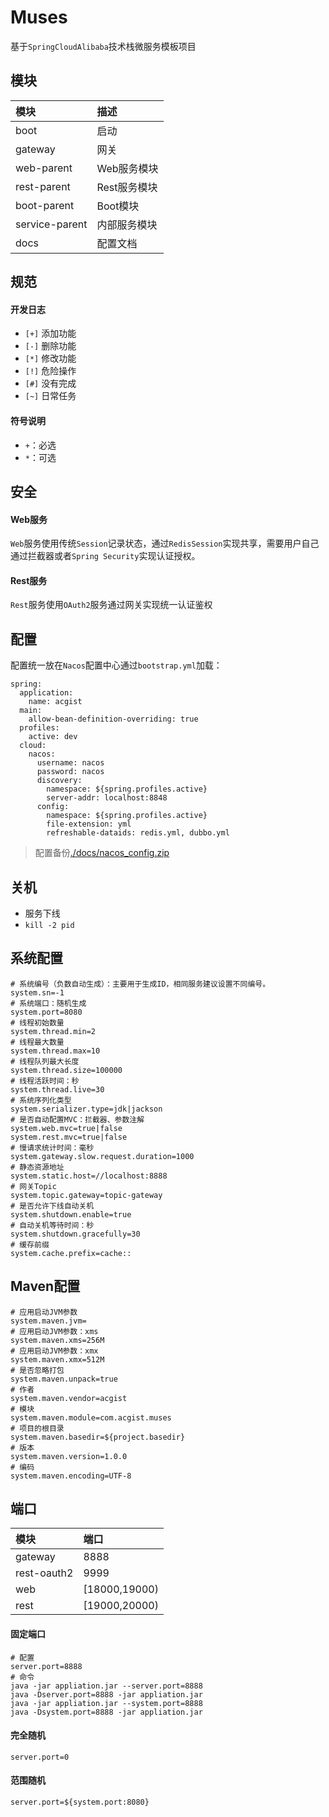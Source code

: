 # Muses

基于`SpringCloudAlibaba`技术栈微服务模板项目

## 模块

|模块|描述|
|:-|:-|
|boot|启动|
|gateway|网关|
|web-parent|Web服务模块|
|rest-parent|Rest服务模块|
|boot-parent|Boot模块|
|service-parent|内部服务模块|
|docs|配置文档|

## 规范

#### 开发日志

* `[+]` 添加功能
* `[-]` 删除功能
* `[*]` 修改功能
* `[!]` 危险操作
* `[#]` 没有完成
* `[~]` 日常任务

#### 符号说明

* `+`：必选
* `*`：可选

## 安全

#### Web服务

`Web`服务使用传统`Session`记录状态，通过`RedisSession`实现共享，需要用户自己通过拦截器或者`Spring Security`实现认证授权。

#### Rest服务

`Rest`服务使用`OAuth2`服务通过网关实现统一认证鉴权

## 配置

配置统一放在`Nacos`配置中心通过`bootstrap.yml`加载：

```
spring:
  application:
    name: acgist
  main:
    allow-bean-definition-overriding: true
  profiles:
    active: dev
  cloud:
    nacos:
      username: nacos
      password: nacos
      discovery:
        namespace: ${spring.profiles.active}
        server-addr: localhost:8848
      config:
        namespace: ${spring.profiles.active}
        file-extension: yml
        refreshable-dataids: redis.yml, dubbo.yml
```

> 配置备份[./docs/nacos_config.zip](./docs/nacos_config.zip)

## 关机

* 服务下线
* `kill -2 pid`

## 系统配置

```
# 系统编号（负数自动生成）：主要用于生成ID，相同服务建议设置不同编号。
system.sn=-1
# 系统端口：随机生成
system.port=8080
# 线程初始数量
system.thread.min=2
# 线程最大数量
system.thread.max=10
# 线程队列最大长度
system.thread.size=100000
# 线程活跃时间：秒
system.thread.live=30
# 系统序列化类型
system.serializer.type=jdk|jackson
# 是否自动配置MVC：拦截器、参数注解
system.web.mvc=true|false
system.rest.mvc=true|false
# 慢请求统计时间：毫秒
system.gateway.slow.request.duration=1000
# 静态资源地址
system.static.host=//localhost:8888
# 网关Topic
system.topic.gateway=topic-gateway
# 是否允许下线自动关机
system.shutdown.enable=true
# 自动关机等待时间：秒
system.shutdown.gracefully=30
# 缓存前缀
system.cache.prefix=cache::
```

## Maven配置

```
# 应用启动JVM参数
system.maven.jvm=
# 应用启动JVM参数：xms
system.maven.xms=256M
# 应用启动JVM参数：xmx
system.maven.xmx=512M
# 是否忽略打包
system.maven.unpack=true
# 作者
system.maven.vendor=acgist
# 模块
system.maven.module=com.acgist.muses
# 项目的根目录
system.maven.basedir=${project.basedir}
# 版本
system.maven.version=1.0.0
# 编码
system.maven.encoding=UTF-8
```

## 端口

|模块|端口|
|:-|:-|
|gateway|8888|
|rest-oauth2|9999|
|web|[18000,19000)|
|rest|[19000,20000)|

#### 固定端口

```
# 配置
server.port=8888
# 命令
java -jar appliation.jar --server.port=8888
java -Dserver.port=8888 -jar appliation.jar
java -jar appliation.jar --system.port=8888
java -Dsystem.port=8888 -jar appliation.jar
```

#### 完全随机

```
server.port=0
```

#### 范围随机

```
server.port=${system.port:8080}
```
